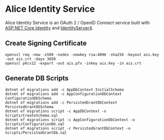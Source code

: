 # Alice Identity Service

Alice Identity Service is an OAuth 2 / OpenID Connect service built with
[ASP.NET Core Identity](https://docs.microsoft.com/en-us/aspnet/core/security/authentication/identity)
and [IdentityServer4](http://docs.identityserver.io/en/latest/index.html).

## Create Signing Certificate

    openssl req -new -x509 -nodes -newkey rsa:4096 -sha256 -keyout ais.key -out ais.crt -days 3650
    openssl pkcs12 -export -out ais.pfx -inkey ais.key -in ais.crt

## Generate DB Scripts

    dotnet ef migrations add -c AppDbContext InitialSchema
    dotnet ef migrations add -c AppConfigurationDbContext ConfigurationDbSchema
    dotnet ef migrations add -c PersistedGrantDbContext PersistedGrantDbSchema
    dotnet ef migrations script -c AppDbContext -o Scripts/CreateSchema.sql
    dotnet ef migrations script -c AppConfigurationDbContext -o Scripts/ConfigurationDb.sql
    dotnet ef migrations script -c PersistedGrantDbContext -o Scripts/PersistedGrantDb.sql
